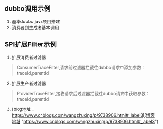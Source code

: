 ## dubbo调用示例
1.  基本dubbo java项目搭建
2.  消费者到生成者基本调用
## SPI扩展Filter示例
1.  扩展消费者过滤器
> ConsumerTraceFilter,请求前过滤器拦截往dubbo请求中添加参数：traceId,parentId
2.  扩展生产者过滤器
> ProviderTraceFilter,接收请求后过滤器拦截往dubbo请求中获取参数：traceId,parentId
3.  [blog地址：https://www.cnblogs.com/wangzhuxing/p/9738906.html#_label3](博客地址 "https://www.cnblogs.com/wangzhuxing/p/9738906.html#_label3")
